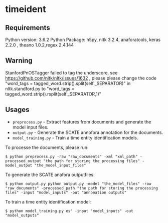 # timeident

## Requirements
Python version: 3.6.2
Python Package: h5py, nltk 3.2.4, anaforatools, keras 2.2.0 , theano 1.0.2,regex 2.4.144

## Warning
StanfordPnOSTagger failed to tag the underscore, see https://github.com/nltk/nltk/issues/1632 , please
please change the code "word_tags = tagged_word.strip().split(self._SEPARATOR)" in nltk.standford.py
to "word_tags = tagged_word.strip().rsplit(self._SEPARATOR,1)"


## Usages
* `preprocess.py` - Extract features from documents and generate the model input files.
* `output.py` - Generate the SCATE annofora annotation for the documents.
* `model_training.py` - Train a time entity identification models.




To processe the documents, please run:
```
$ python preprocess.py -raw "raw_documents" -xml "xml_path" -processed_output "the path for storing the processing files" -model_output "the_model_input_files"
```


To generate the SCATE anafora outputfiles:
```
$ python output.py python output.py -model "the_model_files" -raw "raw_documents" -processed_path "the path for storing the processing files" -input "model_inputs" -out "annonation outputs"
```

To train a time entity identification model:
```
$ python model_training.py es" -input "model_inputs" -out "model_outputs"
```

